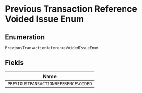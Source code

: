 
# Previous Transaction Reference Voided Issue Enum

## Enumeration

`PreviousTransactionReferenceVoidedIssueEnum`

## Fields

| Name |
|  --- |
| `PREVIOUSTRANSACTIONREFERENCEVOIDED` |

